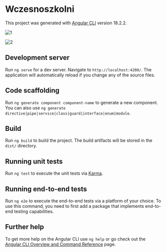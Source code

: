# Wczesnoszkolni

This project was generated with [Angular CLI](https://github.com/angular/angular-cli) version 18.2.2.

![1](https://github.com/user-attachments/assets/372cb38b-2181-4da9-8317-dab243b6babf)

![2](https://github.com/user-attachments/assets/62b06047-d028-4def-85c4-b71b3b999a70)



## Development server

Run `ng serve` for a dev server. Navigate to `http://localhost:4200/`. The application will automatically reload if you change any of the source files.

## Code scaffolding

Run `ng generate component component-name` to generate a new component. You can also use `ng generate directive|pipe|service|class|guard|interface|enum|module`.

## Build

Run `ng build` to build the project. The build artifacts will be stored in the `dist/` directory.

## Running unit tests

Run `ng test` to execute the unit tests via [Karma](https://karma-runner.github.io).

## Running end-to-end tests

Run `ng e2e` to execute the end-to-end tests via a platform of your choice. To use this command, you need to first add a package that implements end-to-end testing capabilities.

## Further help

To get more help on the Angular CLI use `ng help` or go check out the [Angular CLI Overview and Command Reference](https://angular.dev/tools/cli) page.


